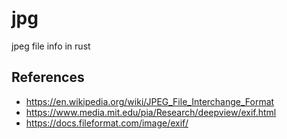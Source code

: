 # jpg
jpeg file info in rust

## References

- https://en.wikipedia.org/wiki/JPEG_File_Interchange_Format
- https://www.media.mit.edu/pia/Research/deepview/exif.html
- https://docs.fileformat.com/image/exif/